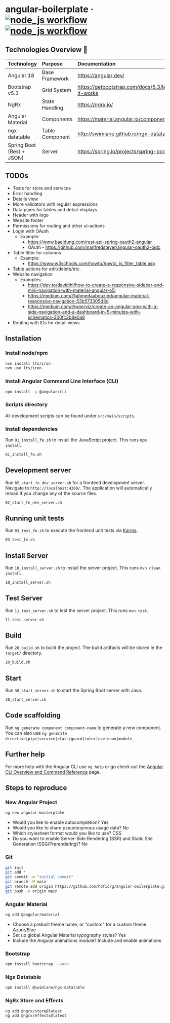 # angular-boilerplate &middot; <a href="https://github.com/hofiorg/angular-boilerplate/actions/workflows/node.js.yml">![node_js workflow](https://github.com/hofiorg/angular-boilerplate/actions/workflows/node.js.yml/badge.svg)</a> <a href="https://github.com/hofiorg/angular-boilerplate/actions/workflows/maven.yml">![node_js workflow](https://github.com/hofiorg/angular-boilerplate/actions/workflows/maven.yml/badge.svg)</a>

## Technologies Overview 🚀

| Technology                    | Purpose         | Documentation                                                 |
|:------------------------------|:----------------|:--------------------------------------------------------------|
| Angular 18                    | Base Framework  | <https://angular.dev/>                                        |
| Bootstrap v5.3                | Grid System     | <https://getbootstrap.com/docs/5.3/layout/grid/#how-it-works> |
| NgRx                          | State Handling  | <https://ngrx.io/>                                            |
| Angular Material              | Components      | <https://material.angular.io/components/categories>           |
| ngx-datatable                 | Table Component | <http://swimlane.github.io/ngx-datatable/>                    |
| Spring Boot<br/>(Rest + JSON) | Server          | <https://spring.io/projects/spring-boot>                      |

## TODOs

- Tests for store and services
- Error handling
- Details view
- More validators with regular expressions
- Data pipes for tables and detail-displays
- Header with logo
- Website footer
- Permissions for routing and other ui-actions
- Login with OAuth
  - Example:
    - <https://www.baeldung.com/rest-api-spring-oauth2-angular>
    - OAuth - https://github.com/manfredsteyer/angular-oauth2-oidc
- Table filter for columns
  - Example:
    - <https://www.w3schools.com/howto/howto_js_filter_table.asp>
- Table actions for edit/delete/etc.
- Website navigation
  - Examples: 
    - <https://dev.to/davidihl/how-to-create-a-responsive-sidebar-and-mini-navigation-with-material-angular-o5l>
    - <https://medium.com/@ahmedaabouzied/angular-material-responsive-navigation-53b573305d3d>
    - <https://medium.com/@vperviz/create-an-angular-app-with-a-side-navigation-and-a-dashboard-in-5-minutes-with-schematics-300fc3b8e0a8>
- Routing with IDs for detail views

## Installation

### Install node/npm

```sh
nvm install lts/iron
nvm use lts/iron
```

### Install Angular Command Line Interface (CLI)

```sh
npm install -g @angular/cli
```

### Scripts directory

All development scripts can be found under
`src/main/scripts`.

### Install dependencies

Run `01_install_fe.sh` to install the JavaScript project. This runs `npm install`.

```sh
01_install_fe.sh
``` 

## Development server

Run `02_start_fe_dev_server.sh` for a frontend development server. Navigate to `http://localhost:4200/`. The application will automatically reload if you change any of the source files.

```sh
02_start_fe_dev_server.sh
``` 

## Running unit tests

Run `03_test_fe.sh` to execute the frontend unit tests via [Karma](https://karma-runner.github.io).

```sh
03_test_fe.sh
``` 

## Install Server

Run `10_install_server.sh` to install the server project. This runs `mvn clean install`.

```sh
10_install_server.sh
``` 

## Test Server

Run `11_test_server.sh` to test the server project. This runs `mvn test`.

```sh
11_test_server.sh
``` 

## Build

Run `20_build.sh` to build the project. The build artifacts will be stored in the `target/` directory.

```sh
20_build.sh
``` 

## Start

Run `30_start_server.sh` to start the Spring Boot server with Java.

```sh
30_start_server.sh
``` 

## Code scaffolding

Run `ng generate component component-name` to generate a new component. You can also use `ng generate directive|pipe|service|class|guard|interface|enum|module`.

## Further help

For more help with the Angular CLI use `ng help` or go check out the [Angular CLI Overview and Command Reference](https://angular.dev/tools/cli) page.

## Steps to reproduce

### New Angular Project

```sh
ng new angular-boilerplate
```

- Would you like to enable autocompletion? Yes
- Would you like to share pseudonymous usage data? No
- Which stylesheet format would you like to use? CSS
- Do you want to enable Server-Side Rendering (SSR) and Static Site Generation (SSG/Prerendering)? No

### Git

```sh
git init
git add *
git commit -m "initial commit"
git branch -M main
git remote add origin https://github.com/hofiorg/angular-boilerplate.git
git push -u origin main
```

### Angular Material

```sh
ng add @angular/material
```

- Choose a prebuilt theme name, or "custom" for a custom theme: Azure/Blue
- Set up global Angular Material typography styles? Yes
- Include the Angular animations module? Include and enable animations

### Bootstrap

```sh
npm install bootstrap --save
```

### Ngx Datatable

```sh
npm install @swimlane/ngx-datatable
```

### NgRx Store and Effects

```sh
ng add @ngrx/store@latest
ng add @ngrx/effects@latest
```
